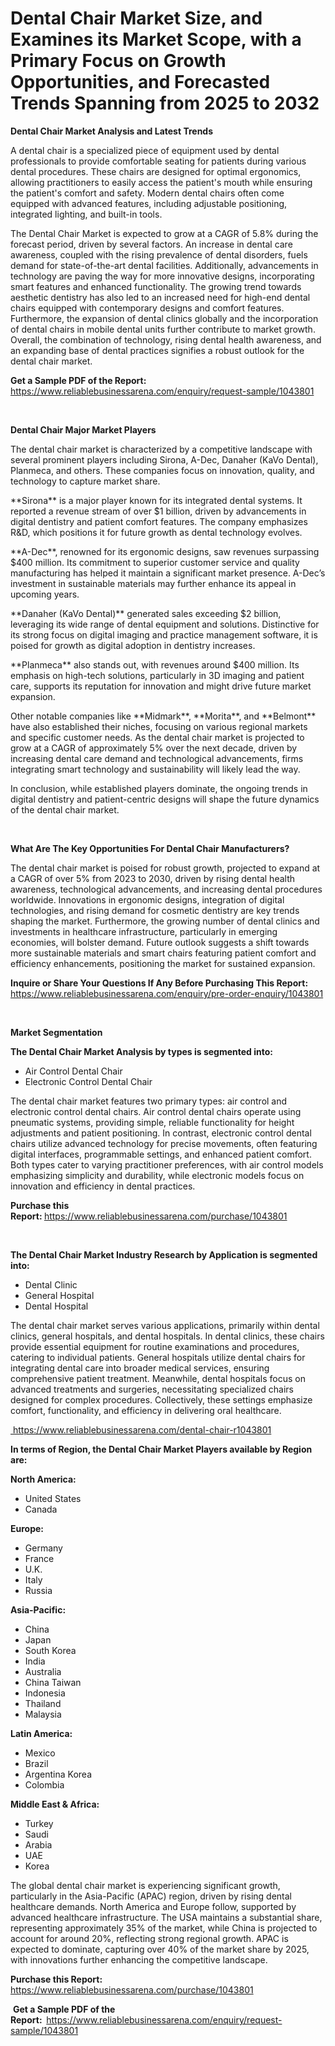 <p><h1>Dental Chair Market Size, and Examines its Market Scope, with a Primary Focus on Growth Opportunities, and Forecasted Trends Spanning from 2025 to 2032</h1></p><p><strong>Dental Chair Market Analysis and Latest Trends</strong></p>
<p><p>A dental chair is a specialized piece of equipment used by dental professionals to provide comfortable seating for patients during various dental procedures. These chairs are designed for optimal ergonomics, allowing practitioners to easily access the patient's mouth while ensuring the patient's comfort and safety. Modern dental chairs often come equipped with advanced features, including adjustable positioning, integrated lighting, and built-in tools.</p><p>The Dental Chair Market is expected to grow at a CAGR of 5.8% during the forecast period, driven by several factors. An increase in dental care awareness, coupled with the rising prevalence of dental disorders, fuels demand for state-of-the-art dental facilities. Additionally, advancements in technology are paving the way for more innovative designs, incorporating smart features and enhanced functionality. The growing trend towards aesthetic dentistry has also led to an increased need for high-end dental chairs equipped with contemporary designs and comfort features. Furthermore, the expansion of dental clinics globally and the incorporation of dental chairs in mobile dental units further contribute to market growth. Overall, the combination of technology, rising dental health awareness, and an expanding base of dental practices signifies a robust outlook for the dental chair market.</p></p>
<p><strong>Get a Sample PDF of the Report:&nbsp;</strong> <a href="https://www.reliablebusinessarena.com/enquiry/request-sample/1043801?utm_campaign=3267&utm_medium=2&utm_source=Github&utm_content=ia&utm_term=14042025&utm_id=dental-chair">https://www.reliablebusinessarena.com/enquiry/request-sample/1043801</a></p>
<p>&nbsp;</p>
<p><strong>Dental Chair Major Market Players</strong></p>
<p><p>The dental chair market is characterized by a competitive landscape with several prominent players including Sirona, A-Dec, Danaher (KaVo Dental), Planmeca, and others. These companies focus on innovation, quality, and technology to capture market share.</p><p>**Sirona** is a major player known for its integrated dental systems. It reported a revenue stream of over $1 billion, driven by advancements in digital dentistry and patient comfort features. The company emphasizes R&D, which positions it for future growth as dental technology evolves.</p><p>**A-Dec**, renowned for its ergonomic designs, saw revenues surpassing $400 million. Its commitment to superior customer service and quality manufacturing has helped it maintain a significant market presence. A-Dec’s investment in sustainable materials may further enhance its appeal in upcoming years.</p><p>**Danaher (KaVo Dental)** generated sales exceeding $2 billion, leveraging its wide range of dental equipment and solutions. Distinctive for its strong focus on digital imaging and practice management software, it is poised for growth as digital adoption in dentistry increases.</p><p>**Planmeca** also stands out, with revenues around $400 million. Its emphasis on high-tech solutions, particularly in 3D imaging and patient care, supports its reputation for innovation and might drive future market expansion.</p><p>Other notable companies like **Midmark**, **Morita**, and **Belmont** have also established their niches, focusing on various regional markets and specific customer needs. As the dental chair market is projected to grow at a CAGR of approximately 5% over the next decade, driven by increasing dental care demand and technological advancements, firms integrating smart technology and sustainability will likely lead the way. </p><p>In conclusion, while established players dominate, the ongoing trends in digital dentistry and patient-centric designs will shape the future dynamics of the dental chair market.</p></p>
<p>&nbsp;</p>
<p><strong>What Are The Key Opportunities For Dental Chair Manufacturers?</strong></p>
<p><p>The dental chair market is poised for robust growth, projected to expand at a CAGR of over 5% from 2023 to 2030, driven by rising dental health awareness, technological advancements, and increasing dental procedures worldwide. Innovations in ergonomic designs, integration of digital technologies, and rising demand for cosmetic dentistry are key trends shaping the market. Furthermore, the growing number of dental clinics and investments in healthcare infrastructure, particularly in emerging economies, will bolster demand. Future outlook suggests a shift towards more sustainable materials and smart chairs featuring patient comfort and efficiency enhancements, positioning the market for sustained expansion.</p></p>
<p><strong>Inquire or Share Your Questions If Any Before Purchasing This Report:</strong> <a href="https://www.reliablebusinessarena.com/enquiry/pre-order-enquiry/1043801?utm_campaign=3267&utm_medium=2&utm_source=Github&utm_content=ia&utm_term=14042025&utm_id=dental-chair">https://www.reliablebusinessarena.com/enquiry/pre-order-enquiry/1043801</a></p>
<p>&nbsp;</p>
<p><strong>Market Segmentation</strong></p>
<p><strong>The Dental Chair Market Analysis by types is segmented into:</strong></p>
<p><ul><li>Air Control Dental Chair</li><li>Electronic Control Dental Chair</li></ul></p>
<p><p>The dental chair market features two primary types: air control and electronic control dental chairs. Air control dental chairs operate using pneumatic systems, providing simple, reliable functionality for height adjustments and patient positioning. In contrast, electronic control dental chairs utilize advanced technology for precise movements, often featuring digital interfaces, programmable settings, and enhanced patient comfort. Both types cater to varying practitioner preferences, with air control models emphasizing simplicity and durability, while electronic models focus on innovation and efficiency in dental practices.</p></p>
<p><strong>Purchase this Report:&nbsp;</strong><a href="https://www.reliablebusinessarena.com/purchase/1043801?utm_campaign=3267&utm_medium=2&utm_source=Github&utm_content=ia&utm_term=14042025&utm_id=dental-chair">https://www.reliablebusinessarena.com/purchase/1043801</a></p>
<p>&nbsp;</p>
<p><strong>The Dental Chair Market Industry Research by Application is segmented into:</strong></p>
<p><ul><li>Dental Clinic</li><li>General Hospital</li><li>Dental Hospital</li></ul></p>
<p><p>The dental chair market serves various applications, primarily within dental clinics, general hospitals, and dental hospitals. In dental clinics, these chairs provide essential equipment for routine examinations and procedures, catering to individual patients. General hospitals utilize dental chairs for integrating dental care into broader medical services, ensuring comprehensive patient treatment. Meanwhile, dental hospitals focus on advanced treatments and surgeries, necessitating specialized chairs designed for complex procedures. Collectively, these settings emphasize comfort, functionality, and efficiency in delivering oral healthcare.</p></p>
<p><a href="https://www.reliablebusinessarena.com/dental-chair-r1043801?utm_campaign=3267&utm_medium=2&utm_source=Github&utm_content=ia&utm_term=14042025&utm_id=dental-chair">&nbsp;https://www.reliablebusinessarena.com/dental-chair-r1043801</a></p>
<p><strong>In terms of Region, the Dental Chair Market Players available by Region are:</strong></p>
<p>
    <p> <strong> North America: </strong>
        <ul>
            <li>United States</li>
            <li>Canada</li>
        </ul>
        </p> 
    <p> <strong> Europe: </strong>
        <ul>
            <li>Germany</li>
            <li>France</li>
            <li>U.K.</li>
            <li>Italy</li>
            <li>Russia</li>
        </ul>
        </p> 
    <p> <strong> Asia-Pacific: </strong>
        <ul>
            <li>China</li>
            <li>Japan</li>
            <li>South Korea</li>
            <li>India</li>
            <li>Australia</li>
            <li>China Taiwan</li>
            <li>Indonesia</li>
            <li>Thailand</li>
            <li>Malaysia</li>
        </ul>
        </p> 
    <p> <strong> Latin America: </strong>
        <ul>
            <li>Mexico</li>
            <li>Brazil</li>
            <li>Argentina Korea</li>
            <li>Colombia</li>
        </ul>
        </p> 
    <p> <strong> Middle East & Africa: </strong>
        <ul>
            <li>Turkey</li>
            <li>Saudi</li>
            <li>Arabia</li>
            <li>UAE</li>
            <li>Korea</li>
        </ul>
    </p>
    </p>
<p><p>The global dental chair market is experiencing significant growth, particularly in the Asia-Pacific (APAC) region, driven by rising dental healthcare demands. North America and Europe follow, supported by advanced healthcare infrastructure. The USA maintains a substantial share, representing approximately 35% of the market, while China is projected to account for around 20%, reflecting strong regional growth. APAC is expected to dominate, capturing over 40% of the market share by 2025, with innovations further enhancing the competitive landscape.</p></p>
<p><strong>Purchase this Report: </strong><a href="https://www.reliablebusinessarena.com/purchase/1043801?utm_campaign=3267&utm_medium=2&utm_source=Github&utm_content=ia&utm_term=14042025&utm_id=dental-chair">https://www.reliablebusinessarena.com/purchase/1043801</a></p>
<p>&nbsp;<strong>Get a Sample PDF of the Report:&nbsp;&nbsp;</strong><a href="https://www.reliablebusinessarena.com/enquiry/request-sample/1043801?utm_campaign=3267&utm_medium=2&utm_source=Github&utm_content=ia&utm_term=14042025&utm_id=dental-chair">https://www.reliablebusinessarena.com/enquiry/request-sample/1043801</a></p>
<p><strong></strong></p>
<p><p></p><p></p><p></p></p>